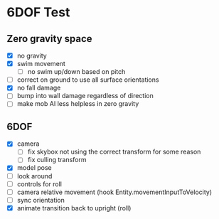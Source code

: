 # 6DOF Test

## Zero gravity space
- [x] no gravity
- [x] swim movement
  - [ ] no swim up/down based on pitch
- [ ] correct on ground to use all surface orientations
- [x] no fall damage
- [ ] bump into wall damage regardless of direction
- [ ] make mob AI less helpless in zero gravity

## 6DOF
- [x] camera
  - [ ] fix skybox not using the correct transform for some reason
  - [ ] fix culling transform
- [x] model pose
- [ ] look around
- [ ] controls for roll
- [ ] camera relative movement (hook Entity.movementInputToVelocity)
- [ ] sync orientation
- [x] animate transition back to upright (roll)
